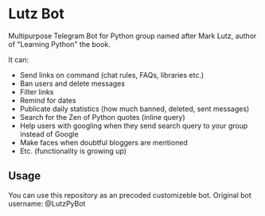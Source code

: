 # Lutz Bot
Multipurpose Telegram Bot for Python group named after Mark Lutz, author of "Learning Python" the book.

It can:
 * Send links on command (chat rules, FAQs, libraries etc.)
 * Ban users and delete messages
 * Filter links
 * Remind for dates
 * Publicate daily statistics (how much banned, deleted, sent messages)
 * Search for the Zen of Python quotes (inline query)
 * Help users with googling when they send search query to your group instead of Google
 * Make faces when doubtful bloggers are mentioned
 * Etc. (functionality is growing up)

## Usage
You can use this repository as an precoded customizeble bot.
Original bot username: @LutzPyBot
